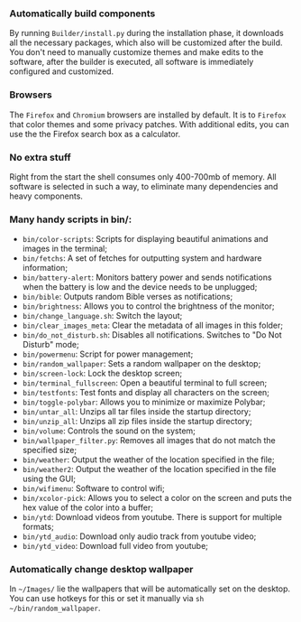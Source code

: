 ### Automatically build components
By running `Builder/install.py` during the installation phase, it downloads all the necessary packages, which also
will be customized after the build. You don't need to manually customize themes and make edits to the software, after the
builder is executed, all software is immediately configured and customized.

### Browsers
The `Firefox` and `Chromium` browsers are installed by default. It is to `Firefox` that color
themes and some privacy patches. With additional edits, you can use the
the Firefox search box as a calculator.

### No extra stuff
Right from the start the shell consumes only 400-700mb of memory. All software is selected in such a way,
to eliminate many dependencies and heavy components.

### Many handy scripts in bin/:
- `bin/color-scripts`: Scripts for displaying beautiful animations and images in the terminal;
- `bin/fetchs`: A set of fetches for outputting system and hardware information;
- `bin/battery-alert`: Monitors battery power and sends notifications when the battery is low and the device needs to be unplugged;
- `bin/bible`: Outputs random Bible verses as notifications;
- `bin/brightness`: Allows you to control the brightness of the monitor;
- `bin/change_language.sh`: Switch the layout;
- `bin/clear_images_meta`: Clear the metadata of all images in this folder;
- `bin/do_not_disturb.sh`: Disables all notifications. Switches to "Do Not Disturb" mode;
- `bin/powermenu`: Script for power management;
- `bin/random_wallpaper`: Sets a random wallpaper on the desktop;
- `bin/screen-lock`: Lock the desktop screen;
- `bin/terminal_fullscreen`: Open a beautiful terminal to full screen;
- `bin/testfonts`: Test fonts and display all characters on the screen;
- `bin/toggle-polybar`: Allows you to minimize or maximize Polybar;
- `bin/untar_all`: Unzips all tar files inside the startup directory;
- `bin/unzip_all`: Unzips all zip files inside the startup directory;
- `bin/volume`: Controls the sound on the system;
- `bin/wallpaper_filter.py`: Removes all images that do not match the specified size;
- `bin/weather`: Output the weather of the location specified in the file;
- `bin/weather2`: Output the weather of the location specified in the file using the GUI;
- `bin/wifimenu`: Software to control wifi;
- `bin/xcolor-pick`: Allows you to select a color on the screen and puts the hex value of the color into a buffer;
- `bin/ytd`: Download videos from youtube. There is support for multiple formats;
- `bin/ytd_audio`: Download only audio track from youtube video;
- `bin/ytd_video`: Download full video from youtube;

### Automatically change desktop wallpaper
In `~/Images/` lie the wallpapers that will be automatically set on the desktop. You can use hotkeys for this or set it manually via `sh ~/bin/random_wallpaper`.
